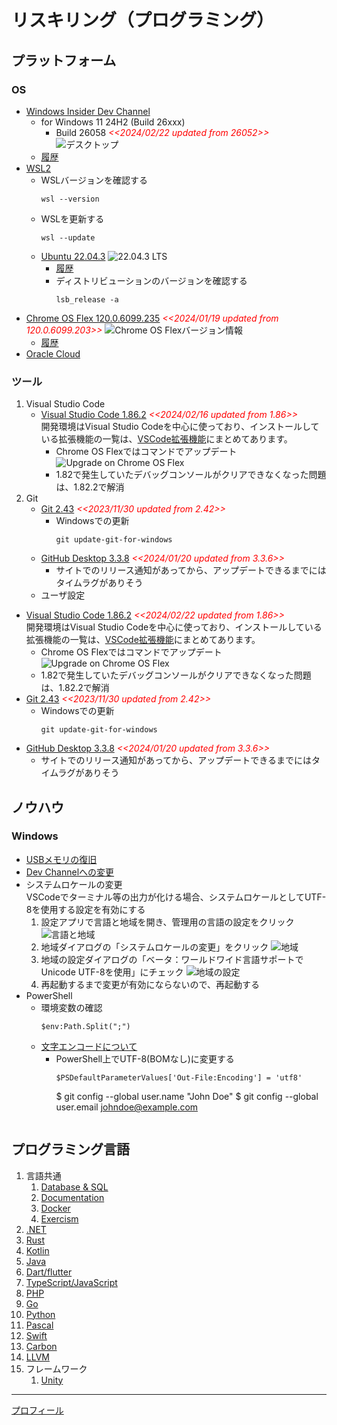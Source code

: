 # リスキリング（プログラミング）
##  プラットフォーム
### OS
  - [Windows Insider Dev Channel](https://aka.ms/DevLatest)
    - for Windows 11 24H2 (Build 26xxx)
      - Build 26058 <span style="color: red;">*<<2024/02/22 updated from 26052>>*</span>
        ![デスクトップ](./images/Windows/20240222_Windows11_Build26058.png)
    - [履歴](./windows/history.md)
  - [WSL2](https://learn.microsoft.com/ja-jp/windows/wsl/install)
    - WSLバージョンを確認する
      ```
      wsl --version
      ```
    - WSLを更新する
      ```
      wsl --update
      ``` 
    - [Ubuntu 22.04.3](https://www.releases.ubuntu.com/jammy/)
      ![22.04.3 LTS](./images/Windows/20230826_WSL_Ubuntu22.04.3.png)
      - [履歴](./wsl/history.md)
      - ディストリビューションのバージョンを確認する
        ```
        lsb_release -a
        ```
  - [Chrome OS Flex 120.0.6099.235](https://chromereleases.googleblog.com/search/label/ChromeOS%20Flex) <span style="color: red;">*<<2024/01/19 updated from 120.0.6099.203>>*</span>
    ![Chrome OS Flexバージョン情報](./images/Chrome/20240119_Chrome_OS_Flex_120.0.6099.235.png)
    - [履歴](./chrome/history.md)
  - [Oracle Cloud](https://github.com/Tatsukiyoshi/Weekend_Programming/wiki/OracleCloud)
### ツール
  1.  Visual Studio Code
      - [Visual Studio Code 1.86.2](https://code.visualstudio.com/) <span style="color: red;">*<<2024/02/16 updated from 1.86>>*</span> <BR />
        開発環境はVisual Studio Codeを中心に使っており、インストールしている拡張機能の一覧は、[VSCode拡張機能](_sub/vscodeExtensions.md)にまとめてあります。<BR />
        - Chrome OS Flexではコマンドでアップデート
        ![Upgrade on Chrome OS Flex](./images/Chrome/20240119_code_1.85.2.png)
        - 1.82で発生していたデバッグコンソールがクリアできなくなった問題は、1.82.2で解消
  1.  Git
      - [Git 2.43](https://git-scm.com/download) <span style="color: red;">*<<2023/11/30 updated from 2.42>>*</span>
        - Windowsでの更新
          ```
          git update-git-for-windows
          ```
      - [GitHub Desktop 3.3.8](https://desktop.github.com/release-notes/) <span style="color: red;">*<<2024/01/20 updated from 3.3.6>>*</span>
        - サイトでのリリース通知があってから、アップデートできるまでにはタイムラグがありそう
      - ユーザ設定
  - [Visual Studio Code 1.86.2](https://code.visualstudio.com/) <span style="color: red;">*<<2024/02/22 updated from 1.86>>*</span> <BR />
    開発環境はVisual Studio Codeを中心に使っており、インストールしている拡張機能の一覧は、[VSCode拡張機能](_sub/vscodeExtensions.md)にまとめてあります。<BR />
    - Chrome OS Flexではコマンドでアップデート
    ![Upgrade on Chrome OS Flex](./images/Chrome/20240119_code_1.85.2.png)
    - 1.82で発生していたデバッグコンソールがクリアできなくなった問題は、1.82.2で解消
  - [Git 2.43](https://git-scm.com/download) <span style="color: red;">*<<2023/11/30 updated from 2.42>>*</span>
    - Windowsでの更新
      ```
      git update-git-for-windows
      ```
  - [GitHub Desktop 3.3.8](https://desktop.github.com/release-notes/) <span style="color: red;">*<<2024/01/20 updated from 3.3.6>>*</span>
    - サイトでのリリース通知があってから、アップデートできるまでにはタイムラグがありそう

##  ノウハウ
### Windows
  - [USBメモリの復旧](https://jp.easeus.com/partition-manager/fix-usb-drive-incorrect-size.html)
  - [Dev Channelへの変更](https://mitomoha.hatenablog.com/entry/2023/08/11/010623)
  - システムロケールの変更 <BR>
    VSCodeでターミナル等の出力が化ける場合、システムロケールとしてUTF-8を使用する設定を有効にする
    1.  設定アプリで言語と地域を開き、管理用の言語の設定をクリック
        ![言語と地域](./images/Windows/20230921_SystemLocale1.png)
    1.  地域ダイアログの「システムロケールの変更」をクリック
        ![地域](./images/Windows/20230921_SystemLocale2.png)
    1.  地域の設定ダイアログの「ベータ：ワールドワイド言語サポートでUnicode UTF-8を使用」にチェック
        ![地域の設定](./images/Windows/20230921_SystemLocale3.png)
    1.  再起動するまで変更が有効にならないので、再起動する
  - PowerShell
    - 環境変数の確認
      ```shell
      $env:Path.Split(";")
      ```
    - [文字エンコードについて](https://learn.microsoft.com/ja-jp/powershell/module/microsoft.powershell.core/about/about_character_encoding?view=powershell-7.3)
      - PowerShell上でUTF-8(BOMなし)に変更する
        ```shell
        $PSDefaultParameterValues['Out-File:Encoding'] = 'utf8'
        ```
        $ git config --global user.name "John Doe"
        $ git config --global user.email johndoe@example.com
        ```

##  プログラミング言語
1.  言語共通
    1.  [Database & SQL](https://github.com/Tatsukiyoshi/Weekend_Programming/wiki/Database)
    1.  [Documentation](https://github.com/Tatsukiyoshi/Weekend_Programming/wiki/Documentation)
    1.  [Docker](https://github.com/Tatsukiyoshi/Weekend_Programming/wiki/Docker)
    1.  [Exercism](https://github.com/Tatsukiyoshi/Weekend_Programming/wiki/Exercism)
1.  [.NET](https://github.com/Tatsukiyoshi/Weekend_Programming/wiki/.NET)
1.  [Rust](https://github.com/Tatsukiyoshi/Weekend_Programming/wiki/Rust)
1.  [Kotlin](https://github.com/Tatsukiyoshi/Weekend_Programming/wiki/Kotlin)
1.  [Java](https://github.com/Tatsukiyoshi/Weekend_Programming/wiki/Java)
1.  [Dart/flutter](https://github.com/Tatsukiyoshi/Weekend_Programming/wiki/Flutter)
1.  [TypeScript/JavaScript](https://github.com/Tatsukiyoshi/Weekend_Programming/wiki/TypeScript)
1.  [PHP](https://github.com/Tatsukiyoshi/Weekend_Programming/wiki/Php)
1.  [Go](https://github.com/Tatsukiyoshi/Weekend_Programming/wiki/Go)
1.  [Python](https://github.com/Tatsukiyoshi/Weekend_Programming/wiki/Python)
1.  [Pascal](https://github.com/Tatsukiyoshi/Weekend_Programming/wiki/Others#pascal)
1.  [Swift](https://github.com/Tatsukiyoshi/Weekend_Programming/wiki/Others#swift)
1.  [Carbon](https://github.com/Tatsukiyoshi/Weekend_Programming/wiki/Carbon)
1.  [LLVM](https://github.com/Tatsukiyoshi/Weekend_Programming/wiki/Others#llvm)
1.  フレームワーク
    1.  [Unity](https://github.com/Tatsukiyoshi/Weekend_Programming/wiki/Unity)

---
[プロフィール](_sub/Profile.md)
